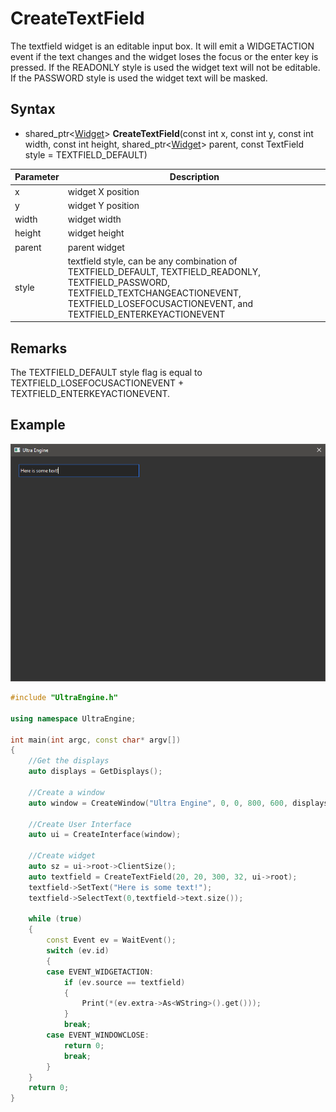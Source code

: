 # CreateTextField

The textfield widget is an editable input box. It will emit a WIDGETACTION event if the text changes and the widget loses the focus or the enter key is pressed. If the READONLY style is used the widget text will not be editable. If the PASSWORD style is used the widget text will be masked.

## Syntax

- shared_ptr<[Widget](Widget.md)\> **CreateTextField**(const int x, const int y, const int width, const int height, shared_ptr<[Widget](Widget.md)\> parent, const TextField style = TEXTFIELD_DEFAULT)

| Parameter | Description |
| --- | --- |
| x | widget X position |
| y | widget Y position |
| width | widget width |
| height | widget height |
| parent | parent widget |
| style | textfield style, can be any combination of TEXTFIELD_DEFAULT, TEXTFIELD_READONLY, TEXTFIELD_PASSWORD, TEXTFIELD_TEXTCHANGEACTIONEVENT, TEXTFIELD_LOSEFOCUSACTIONEVENT, and TEXTFIELD_ENTERKEYACTIONEVENT |

## Remarks

The TEXTFIELD_DEFAULT style flag is equal to TEXTFIELD_LOSEFOCUSACTIONEVENT + TEXTFIELD_ENTERKEYACTIONEVENT.

## Example

![](https://github.com/Leadwerks/Documentation/raw/master/Images/CreateTextField.png)

```c++
#include "UltraEngine.h"

using namespace UltraEngine;

int main(int argc, const char* argv[])
{
    //Get the displays
    auto displays = GetDisplays();

    //Create a window
    auto window = CreateWindow("Ultra Engine", 0, 0, 800, 600, displays[0]);

    //Create User Interface
    auto ui = CreateInterface(window);

    //Create widget
    auto sz = ui->root->ClientSize();
    auto textfield = CreateTextField(20, 20, 300, 32, ui->root);
    textfield->SetText("Here is some text!");
    textfield->SelectText(0,textfield->text.size());

    while (true)
    {
        const Event ev = WaitEvent();
        switch (ev.id)
        {
        case EVENT_WIDGETACTION:
            if (ev.source == textfield)
            {
                Print(*(ev.extra->As<WString>().get()));
            }
            break;        
        case EVENT_WINDOWCLOSE:
            return 0;
            break;
        }
    }
    return 0;
}
```

